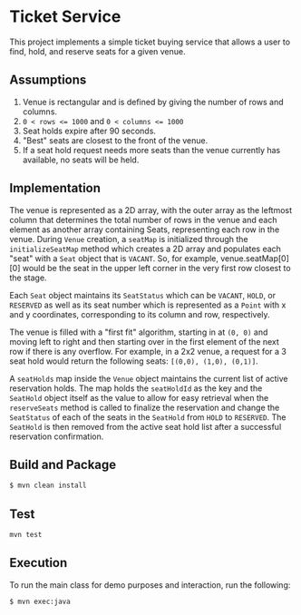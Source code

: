 # Ticket Service

This project implements a simple ticket buying service that allows a user to find, hold, and reserve seats for a given venue.

## Assumptions

1. Venue is rectangular and is defined by giving the number of rows and columns.
2. `0 < rows <= 1000` and `0 < columns <= 1000`
3. Seat holds expire after 90 seconds.
4. "Best" seats are closest to the front of the venue.
5. If a seat hold request needs more seats than the venue currently has available, no seats will be held.

## Implementation

The venue is represented as a 2D array, with the outer array as the leftmost column that determines the total number of rows in the venue and each element as another array containing Seats, representing each row in the venue. During `Venue` creation, a `seatMap` is initialized through the `initializeSeatMap` method which creates a 2D array and populates each "seat" with a `Seat` object that is `VACANT`. So, for example, venue.seatMap[0][0] would be the seat in the upper left corner in the very first row closest to the stage. 

Each `Seat` object maintains its `SeatStatus` which can be `VACANT`, `HOLD`, or `RESERVED` as well as its seat number which is represented as a `Point` with x and y coordinates, corresponding to its column and row, respectively. 

The venue is filled with a "first fit" algorithm, starting in at `(0, 0)` and moving left to right and then starting over in the first element of the next row if there is any overflow. For example, in a 2x2 venue, a request for a 3 seat hold would return the following seats: `[(0,0), (1,0), (0,1)]`.

A `seatHolds` map inside the `Venue` object maintains the current list of active reservation holds. The map holds the `seatHoldId` as the key and the `SeatHold` object itself as the value to allow for easy retrieval when the `reserveSeats` method is called to finalize the reservation and change the `SeatStatus` of each of the seats in the `SeatHold` from `HOLD` to `RESERVED`. The `SeatHold` is then removed from the active seat hold list after a successful reservation confirmation.

## Build and Package
```bash
$ mvn clean install
```

## Test
```bash
mvn test
```

## Execution
To run the main class for demo purposes and interaction, run the following:
```bash
$ mvn exec:java
```
